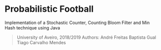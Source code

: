 # Probabilistic Football
Implementation of a Stochastic Counter, Counting Bloom Filter and Min Hash technique using Java
>University of Aveiro, 2018/2019
> Authors:
André Freitas Baptista Gual
Tiago Carvalho Mendes
